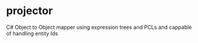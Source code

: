 # projector
C# Object to Object mapper using expression trees and PCLs and cappable of handling entity Ids
